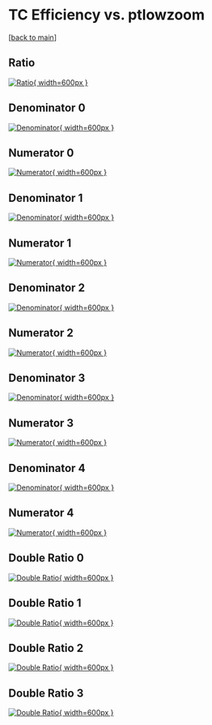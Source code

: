 # TC Efficiency vs. ptlowzoom

[[back to main](./)]



## Ratio

[![Ratio](../mtv/var/TC_xtr_321_0_eff_ptlowzoom.png){ width=600px }](../mtv/var/TC_xtr_321_0_eff_ptlowzoom.pdf)

## Denominator 0

[![Denominator](../mtv/den/TC_xtr_321_0_eff_ptlowzoom_den0.png){ width=600px }](../mtv/den/TC_xtr_321_0_eff_ptlowzoom_den0.pdf)

## Numerator 0

[![Numerator](../mtv/num/TC_xtr_321_0_eff_ptlowzoom_num0.png){ width=600px }](../mtv/num/TC_xtr_321_0_eff_ptlowzoom_num0.pdf)

## Denominator 1

[![Denominator](../mtv/den/TC_xtr_321_0_eff_ptlowzoom_den1.png){ width=600px }](../mtv/den/TC_xtr_321_0_eff_ptlowzoom_den1.pdf)

## Numerator 1

[![Numerator](../mtv/num/TC_xtr_321_0_eff_ptlowzoom_num1.png){ width=600px }](../mtv/num/TC_xtr_321_0_eff_ptlowzoom_num1.pdf)

## Denominator 2

[![Denominator](../mtv/den/TC_xtr_321_0_eff_ptlowzoom_den2.png){ width=600px }](../mtv/den/TC_xtr_321_0_eff_ptlowzoom_den2.pdf)

## Numerator 2

[![Numerator](../mtv/num/TC_xtr_321_0_eff_ptlowzoom_num2.png){ width=600px }](../mtv/num/TC_xtr_321_0_eff_ptlowzoom_num2.pdf)

## Denominator 3

[![Denominator](../mtv/den/TC_xtr_321_0_eff_ptlowzoom_den3.png){ width=600px }](../mtv/den/TC_xtr_321_0_eff_ptlowzoom_den3.pdf)

## Numerator 3

[![Numerator](../mtv/num/TC_xtr_321_0_eff_ptlowzoom_num3.png){ width=600px }](../mtv/num/TC_xtr_321_0_eff_ptlowzoom_num3.pdf)

## Denominator 4

[![Denominator](../mtv/den/TC_xtr_321_0_eff_ptlowzoom_den4.png){ width=600px }](../mtv/den/TC_xtr_321_0_eff_ptlowzoom_den4.pdf)

## Numerator 4

[![Numerator](../mtv/num/TC_xtr_321_0_eff_ptlowzoom_num4.png){ width=600px }](../mtv/num/TC_xtr_321_0_eff_ptlowzoom_num4.pdf)

## Double Ratio 0

[![Double Ratio](../mtv/ratio/TC_xtr_321_0_eff_ptlowzoom_ratio0.png){ width=600px }](../mtv/ratio/TC_xtr_321_0_eff_ptlowzoom_ratio0.pdf)

## Double Ratio 1

[![Double Ratio](../mtv/ratio/TC_xtr_321_0_eff_ptlowzoom_ratio1.png){ width=600px }](../mtv/ratio/TC_xtr_321_0_eff_ptlowzoom_ratio1.pdf)

## Double Ratio 2

[![Double Ratio](../mtv/ratio/TC_xtr_321_0_eff_ptlowzoom_ratio2.png){ width=600px }](../mtv/ratio/TC_xtr_321_0_eff_ptlowzoom_ratio2.pdf)

## Double Ratio 3

[![Double Ratio](../mtv/ratio/TC_xtr_321_0_eff_ptlowzoom_ratio3.png){ width=600px }](../mtv/ratio/TC_xtr_321_0_eff_ptlowzoom_ratio3.pdf)

